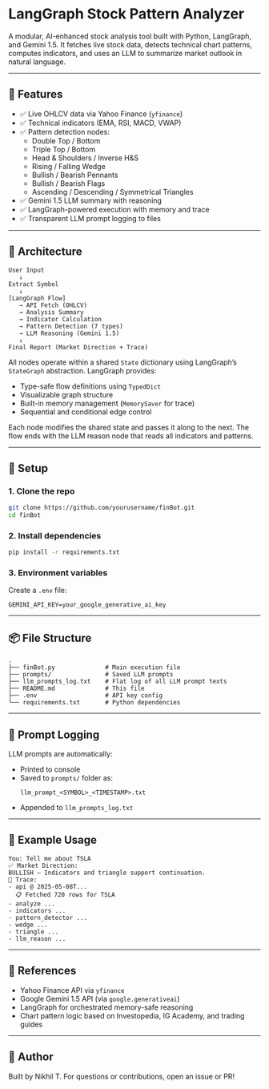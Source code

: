# LangGraph Stock Pattern Analyzer

A modular, AI-enhanced stock analysis tool built with Python, LangGraph, and Gemini 1.5. It fetches live stock data, detects technical chart patterns, computes indicators, and uses an LLM to summarize market outlook in natural language.

---

## 🚀 Features

- ✅ Live OHLCV data via Yahoo Finance (`yfinance`)
- ✅ Technical indicators (EMA, RSI, MACD, VWAP)
- ✅ Pattern detection nodes:
  - Double Top / Bottom
  - Triple Top / Bottom
  - Head & Shoulders / Inverse H&S
  - Rising / Falling Wedge
  - Bullish / Bearish Pennants
  - Bullish / Bearish Flags
  - Ascending / Descending / Symmetrical Triangles
- ✅ Gemini 1.5 LLM summary with reasoning
- ✅ LangGraph-powered execution with memory and trace
- ✅ Transparent LLM prompt logging to files

---

## 🧱 Architecture

```
User Input
   ↓
Extract Symbol
   ↓
[LangGraph Flow]
   → API Fetch (OHLCV)
   → Analysis Summary
   → Indicator Calculation
   → Pattern Detection (7 types)
   → LLM Reasoning (Gemini 1.5)
   ↓
Final Report (Market Direction + Trace)
```

All nodes operate within a shared `State` dictionary using LangGraph’s `StateGraph` abstraction. LangGraph provides:

- Type-safe flow definitions using `TypedDict`
- Visualizable graph structure
- Built-in memory management (`MemorySaver` for trace)
- Sequential and conditional edge control

Each node modifies the shared state and passes it along to the next. The flow ends with the LLM reason node that reads all indicators and patterns.

---

## 🥪 Setup

### 1. Clone the repo

```bash
git clone https://github.com/yourusername/finBot.git
cd finBot
```

### 2. Install dependencies

```bash
pip install -r requirements.txt
```

### 3. Environment variables

Create a `.env` file:

```env
GEMINI_API_KEY=your_google_generative_ai_key
```

---

## 📦 File Structure

```
.
├── finBot.py              # Main execution file
├── prompts/               # Saved LLM prompts
├── llm_prompts_log.txt    # Flat log of all LLM prompt texts
├── README.md              # This file
├── .env                   # API key config
└── requirements.txt       # Python dependencies
```

---

## 🧠 Prompt Logging

LLM prompts are automatically:

- Printed to console
- Saved to `prompts/` folder as:
  ```
  llm_prompt_<SYMBOL>_<TIMESTAMP>.txt
  ```
- Appended to `llm_prompts_log.txt`

---

## 🧠 Example Usage

```
You: Tell me about TSLA
✅ Market Direction:
BULLISH — Indicators and triangle support continuation.
📜 Trace:
- api @ 2025-05-08T...
  📋 Fetched 720 rows for TSLA
- analyze ...
- indicators ...
- pattern_detector ...
- wedge ...
- triangle ...
- llm_reason ...
```

---

## 📘 References

- Yahoo Finance API via `yfinance`
- Google Gemini 1.5 API (via `google.generativeai`)
- LangGraph for orchestrated memory-safe reasoning
- Chart pattern logic based on Investopedia, IG Academy, and trading guides

---

## 🤛 Author

Built by Nikhil T. For questions or contributions, open an issue or PR!
